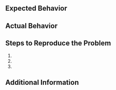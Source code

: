 ## Expected Behavior


## Actual Behavior


## Steps to Reproduce the Problem
1. 
2. 
3. 

## Additional Information

